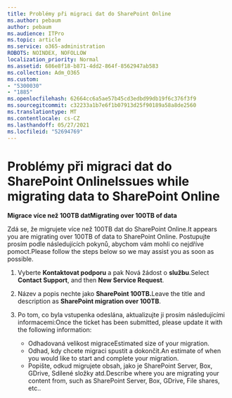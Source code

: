 ```yaml
---
title: Problémy při migraci dat do SharePoint Online
ms.author: pebaum
author: pebaum
ms.audience: ITPro
ms.topic: article
ms.service: o365-administration
ROBOTS: NOINDEX, NOFOLLOW
localization_priority: Normal
ms.assetid: 686e8f18-b871-4dd2-864f-8562947ab583
ms.collection: Adm_O365
ms.custom:
- "5300030"
- "1885"
ms.openlocfilehash: 62664cc6a5ae57b45cd3edbd99db19f6c376f3f9
ms.sourcegitcommit: c32233a1b7e6f1b07913d25f90189a58a8de2560
ms.translationtype: MT
ms.contentlocale: cs-CZ
ms.lasthandoff: 05/27/2021
ms.locfileid: "52694769"
---
```

# <a name="issues-while-migrating-data-to-sharepoint-online"></a><span data-ttu-id="ed5aa-102">Problémy při migraci dat do SharePoint Online</span><span class="sxs-lookup"><span data-stu-id="ed5aa-102">Issues while migrating data to SharePoint Online</span></span>

<span data-ttu-id="ed5aa-103">**Migrace více než 100TB dat**</span><span class="sxs-lookup"><span data-stu-id="ed5aa-103">**Migrating over 100TB of data**</span></span>

<span data-ttu-id="ed5aa-104">Zdá se, že migrujete více než 100TB dat do SharePoint Online.</span><span class="sxs-lookup"><span data-stu-id="ed5aa-104">It appears you are migrating over 100TB of data to SharePoint Online.</span></span> <span data-ttu-id="ed5aa-105">Postupujte prosím podle následujících pokynů, abychom vám mohli co nejdříve pomoct.</span><span class="sxs-lookup"><span data-stu-id="ed5aa-105">Please follow the steps below so we may assist you as soon as possible.</span></span> 

1. <span data-ttu-id="ed5aa-106">Vyberte **Kontaktovat podporu** a pak Nová žádost o **službu**.</span><span class="sxs-lookup"><span data-stu-id="ed5aa-106">Select **Contact Support**, and then **New Service Request**.</span></span> 
2. <span data-ttu-id="ed5aa-107">Název a popis nechte jako **SharePoint 100TB.**</span><span class="sxs-lookup"><span data-stu-id="ed5aa-107">Leave the title and description as **SharePoint migration over 100TB**.</span></span>
3. <span data-ttu-id="ed5aa-108">Po tom, co byla vstupenka odeslána, aktualizujte ji prosím následujícími informacemi:</span><span class="sxs-lookup"><span data-stu-id="ed5aa-108">Once the ticket has been submitted, please update it with the following information:</span></span> 

    - <span data-ttu-id="ed5aa-109">Odhadovaná velikost migrace</span><span class="sxs-lookup"><span data-stu-id="ed5aa-109">Estimated size of your migration.</span></span>
    - <span data-ttu-id="ed5aa-110">Odhad, kdy chcete migraci spustit a dokončit.</span><span class="sxs-lookup"><span data-stu-id="ed5aa-110">An estimate of when you would like to start and complete your migration.</span></span>
    - <span data-ttu-id="ed5aa-111">Popište, odkud migrujete obsah, jako je SharePoint Server, Box, GDrive, Sdílené složky atd.</span><span class="sxs-lookup"><span data-stu-id="ed5aa-111">Describe where you are migrating your content from, such as SharePoint Server, Box, GDrive, File shares, etc..</span></span>
